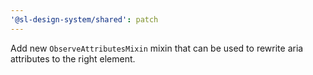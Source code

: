 ```yaml
---
'@sl-design-system/shared': patch
---
```


Add new `ObserveAttributesMixin` mixin that can be used to rewrite aria attributes to the right element.
